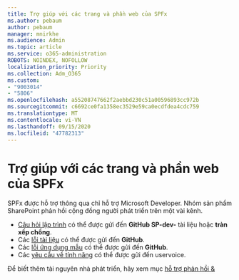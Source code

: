 ```yaml
---
title: Trợ giúp với các trang và phần web của SPFx
ms.author: pebaum
author: pebaum
manager: mnirkhe
ms.audience: Admin
ms.topic: article
ms.service: o365-administration
ROBOTS: NOINDEX, NOFOLLOW
localization_priority: Priority
ms.collection: Adm_O365
ms.custom:
- "9003014"
- "5806"
ms.openlocfilehash: a55208747662f2aebbd230c51a00596893cc972b
ms.sourcegitcommit: c6692ce0fa1358ec3529e59ca0ecdfdea4cdc759
ms.translationtype: MT
ms.contentlocale: vi-VN
ms.lasthandoff: 09/15/2020
ms.locfileid: "47782313"
---
```

# <a name="help-with-spfx-pages-and-web-parts"></a>Trợ giúp với các trang và phần web của SPFx

SPFx được hỗ trợ thông qua chỉ hỗ trợ Microsoft Developer. Nhóm sản phẩm SharePoint phản hồi cộng đồng người phát triển trên một vài kênh.

- [Câu hỏi lập trình](https://docs.microsoft.com/sharepoint/dev/support-feedback#programming-questions)  có thể được gửi đến  **GitHub SP-dev-**  tài liệu hoặc  **tràn xếp chồng**.
- Các [lỗi tài liệu](https://docs.microsoft.com/sharepoint/dev/support-feedback#documentation-bugs) có thể được gửi đến **GitHub**.
- Các [lỗi ứng dụng mẫu](https://docs.microsoft.com/sharepoint/dev/support-feedback#sample-application-bugs) có thể được gửi đến **GitHub**.
- Các [yêu cầu về tính năng](https://docs.microsoft.com/sharepoint/dev/support-feedback#feature-requests) có thể được gửi đến uservoice.

Để biết thêm tài nguyên nhà phát triển, hãy xem mục  [hỗ trợ phản hồi &](https://docs.microsoft.com/sharepoint/dev/support-feedback)